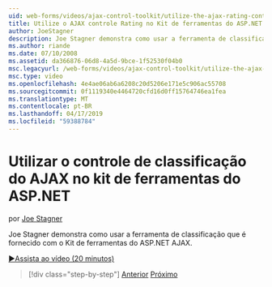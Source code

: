 ```yaml
---
uid: web-forms/videos/ajax-control-toolkit/utilize-the-ajax-rating-control-in-the-aspnet-toolkit
title: Utilize o AJAX controle Rating no Kit de ferramentas do ASP.NET | Microsoft Docs
author: JoeStagner
description: Joe Stagner demonstra como usar a ferramenta de classificação que é fornecido com o Kit de ferramentas do ASP.NET AJAX.
ms.author: riande
ms.date: 07/10/2008
ms.assetid: da366876-06d8-4a5d-9bce-1f52530f04b0
msc.legacyurl: /web-forms/videos/ajax-control-toolkit/utilize-the-ajax-rating-control-in-the-aspnet-toolkit
msc.type: video
ms.openlocfilehash: 4e4ae06ab6a6208c20d5206e171e5c906ac55708
ms.sourcegitcommit: 0f1119340e4464720cfd16d0ff15764746ea1fea
ms.translationtype: MT
ms.contentlocale: pt-BR
ms.lasthandoff: 04/17/2019
ms.locfileid: "59388784"
---
```

# <a name="utilize-the-ajax-rating-control-in-the-aspnet-toolkit"></a>Utilizar o controle de classificação do AJAX no kit de ferramentas do ASP.NET

por [Joe Stagner](https://github.com/JoeStagner)

Joe Stagner demonstra como usar a ferramenta de classificação que é fornecido com o Kit de ferramentas do ASP.NET AJAX.

[&#9654;Assista ao vídeo (20 minutos)](https://channel9.msdn.com/Blogs/ASP-NET-Site-Videos/utilize-the-ajax-rating-control-in-the-aspnet-toolkit)

> [!div class="step-by-step"]
> [Anterior](how-do-i-the-ajax-toolkit-reorder-control.md)
> [Próximo](control-extenders.md)
